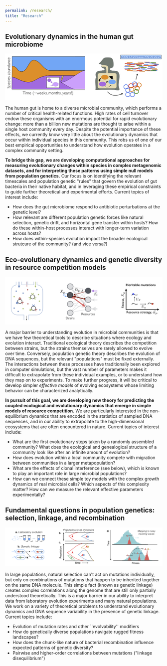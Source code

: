 ```yaml
---
permalink: /research/
title: "Research"
---
```


## Evolutionary dynamics in the human gut microbiome

![image-left](/assets/images/microbiome.png)

The human gut is home to a diverse microbial community, which performs a number of critical health-related functions. High rates of cell turnover endow these organisms with an enormous potential for rapid evolutionary change: more than a billion new mutations are thought to arise within a single host community every day. Despite the potential importance of these effects, we currently know very little about the evolutionary dynamics that occur within individual species in this community. This robs us of one of our best empirical opportunities to understand how evolution operates in a complex community setting. 

**To bridge this gap, we are developing computational approaches for measuring evolutionary changes within species in complex metagenomic datasets, and for interpreting these patterns using simple null models from population genetics.** Our focus is on identifying the relevant timescales and population genetic "rules" that govern the evolution of gut bacteria in their native habitat, and in leveraging these empirical constraints to guide further theoretical and experimental efforts. Current topics of interest include: 

- How does the gut microbiome respond to antibiotic perturbations at the genetic level? 
- How relevant are different population genetic forces like natural selection, genetic drift, and horizontal gene transfer within hosts? How do these within-host processes interact with longer-term variation across hosts?
- How does within-species evolution impact the broader ecological strutcure of the community? (and vice versa?)

Eco-evolutionary dynamics and genetic diversity in resource competition models
------------------------------------------------------------------------------

![image-left](/assets/images/ecoevo.png)

A major barrier to understanding evolution in microbial communities is that we have few theoretical tools to describe situations where ecology and evolution interact. Traditional ecological theory describes the competition between strains, but the strains themselves are rarely allowed to evolve over time. Conversely, population genetic theory describes the evolution of DNA sequences, but the relevant "populations" must be fixed externally. The interactions between these processes have traditionally been explored in computer simulations, but the vast number of parameters makes it difficult to extrapolate from these individual examples, or to understand how they map on to experiments. To make further progress, it will be critical to develop simpler *effective models* of evolving ecosystems whose limiting behavior can be characterized analytically. 


**In pursuit of this goal, we are developing new theory for predicting the coupled ecological and evolutionary dynamics that emerge in simple models of resource competition.** We are particularly interested in the non-equilibrium dynamics that are encoded in the statistics of sampled DNA sequences, and in our ability to extrapolate to the high-dimensional ecosystems that are often encountered in nature. Current topics of interest include:

- What are the first evolutionary steps taken by a randomly assembled community? What does the ecological and genealogical structure of a community look like after an infinite amount of evolution?
- How does evolution within a local community compete with migration between communities in a larger metapopulation? 
- What are the effects of clonal interference (see below), which is known to play an important role in large microbial populations?
- How can we connect these simple toy models with the complex growth dynamics of real microbial cells? Which aspects of this complexity matter? How can we measure the relevant effective parameters experimentally? 

Fundamental questions in population genetics: selection, linkage, and recombination
-----------------------------------------------------------------------------------

![image-left](/assets/images/linkage.png)

In large populations, natural selection can't act on mutations individually, but only on combinations of mutations that happen to be inherited together on the same DNA molecule. This simple fact (known as genetic linkage) creates complex correlations along the genome that are still only partially understood theoretically. This is a major barrier in our ability to interpret data from laboratory evolution experiments and many natural populations. We work on a variety of theoretical problems to understand evolutionary dynamics and DNA sequence variability in the presence of genetic linkage. Current topics include:

- Evolution of mutation rates and other ``evolvability'' modifiers 
- How do genetically diverse populations navigate rugged fitness landscapes? 
- How does the chunk-like nature of bacterial recombination influence expected patterns of genetic diversity? 
- Pairwise and higher-order correlations between mutations ("linkage disequilibrium") 

